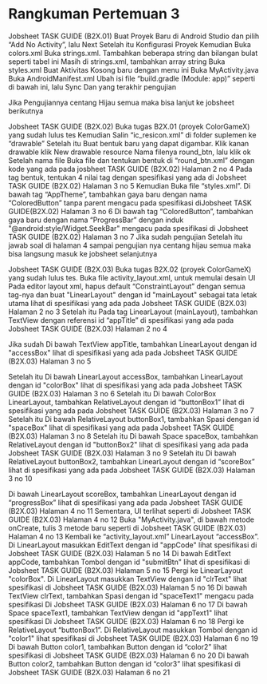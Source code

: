 # Rangkuman Pertemuan 3
Jobsheet TASK GUIDE (B2X.01)
Buat Proyek Baru di Android Studio dan pilih “Add No Activity”, lalu Next
Setelah itu   Konfigurasi Proyek
Kemudian Buka colors.xml
Buka strings.xml. Tambahkan beberapa string dan bilangan bulat seperti tabel ini
Masih di strings.xml, tambahkan array string
Buka styles.xml
Buat Aktivitas Kosong baru dengan menu ini
Buka MyActivity.java
Buka AndroidManifest.xml
Ubah isi file “build.gradle (Module: app)” seperti di bawah ini, lalu Sync
Dan yang terakhir pengujian

Jika Pengujiannya centang Hijau semua maka bisa lanjut ke jobsheet berikutnya

Jobsheet TASK GUIDE (B2X.02)
 Buka tugas B2X.01 (proyek ColorGameX) yang sudah lulus tes
Kemudian Salin “ic_resicon.xml” di folder suplemen ke “drawable”
Setelah itu Buat bentuk baru yang dapat digambar. Klik kanan drawable klik New drawable resource
Nama filenya  round_btn, lalu klik ok
Setelah nama file Buka file dan tentukan bentuk di “round_btn.xml” dengan kode yang ada pada josbheet TASK GUIDE (B2X.02) Halaman 2 no 4
Pada tag bentuk, tentukan 4 nilai tag dengan spesifikasi yang ada di Jobsheet TASK GUIDE (B2X.02) Halaman 3 no 5
Kemudian Buka file “styles.xml”. Di bawah tag “AppTheme”, tambahkan gaya baru dengan nama
“ColoredButton” tanpa parent mengacu pada spesifikasi diJobsheet TASK GUIDE(B2X.02) Halaman 3 no 6
Di bawah tag “ColoredButton”, tambahkan gaya baru dengan nama “ProgressBar” dengan induk
"@android:style/Widget.SeekBar" mengacu pada spesifikasi di Jobsheet TASK GUIDE (B2X.02) Halaman 3 no 7
Jika sudah pengujian 
Setelah itu jawab soal di halaman 4 sampai pengujian nya centang hijau semua maka bisa langsung masuk ke jobsheet selanjutnya



Jobsheet TASK GUIDE (B2X.03)
Buka tugas B2X.02 (proyek ColorGameX) yang sudah lulus tes.
Buka file activity_layout.xml, untuk memulai desain UI
Pada editor layout xml, hapus default “ConstraintLayout” dengan semua tag-nya dan
buat "LinearLayout" dengan id "mainLayout" sebagai tata letak utama lihat di
spesifikasi yang ada pada Jobsheet TASK GUIDE (B2X.03) Halaman 2 no 3
Setelah itu Pada tag LinearLayout (mainLayout), tambahkan TextView dengan referensi id “appTitle” di
spesifikasi yang ada pada Jobsheet TASK GUIDE (B2X.03) Halaman 2 no 4

Jika sudah Di bawah TextView appTitle, tambahkan LinearLayout dengan id "accessBox" lihat di
spesifikasi yang ada pada Jobsheet TASK GUIDE (B2X.03) Halaman 3 no 5

Setelah itu Di bawah LinearLayout accessBox, tambahkan LinearLayout dengan id "colorBox" lihat di
spesifikasi yang ada pada Jobsheet TASK GUIDE (B2X.03) Halaman 3 no 6
Setelah itu Di bawah ColorBox LinearLayout, tambahkan RelativeLayout dengan id “buttonBox1” lihat di
spesifikasi yang ada pada Jobsheet TASK GUIDE (B2X.03) Halaman 3 no 7
Setelah itu  Di bawah RelativeLayout buttonBox1, tambahkan Spasi dengan id "spaceBox" lihat di
spesifikasi yang ada pada Jobsheet TASK GUIDE (B2X.03) Halaman 3 no 8
Setelah itu Di bawah Space spaceBox, tambahkan RelativeLayout dengan id "buttonBox2" lihat di
spesifikasi yang ada pada Jobsheet TASK GUIDE (B2X.03) Halaman 3 no 9
Setelah itu Di bawah RelativeLayout buttonBox2, tambahkan LinearLayout dengan id “scoreBox” lihat di
spesifikasi yang ada pada Jobsheet TASK GUIDE (B2X.03) Halaman 3 no 10

Di bawah LinearLayout scoreBox, tambahkan LinearLayout dengan id “progressBox” lihat di
spesifikasi yang ada pada Jobsheet TASK GUIDE (B2X.03) Halaman 4 no 11
Sementara, UI terlihat seperti di Jobsheet TASK GUIDE (B2X.03) Halaman 4 no 12
Buka "MyActivity.java", di bawah metode onCreate, tulis 3 metode baru seperti di Jobsheet TASK GUIDE (B2X.03) Halaman 4 no 13
Kembali ke “activity_layout.xml” LinearLayout “accessBox”. Di LinearLayout
masukkan EditText dengan id "appCode" lihat spesifikasi di Jobsheet TASK GUIDE (B2X.03) Halaman 5 no 14
Di bawah EditText appCode, tambahkan Tombol dengan id "submitBtn" lihat di spesifikasi di Jobsheet TASK GUIDE (B2X.03) Halaman 5 no 15
Pergi ke LinearLayout "colorBox". Di LinearLayout masukkan TextView dengan id
"clrText" lihat spesifikasi di Jobsheet TASK GUIDE (B2X.03) Halaman 5 no 16
Di bawah TextView clrText, tambahkan Spasi dengan id "spaceText1" mengacu pada spesifikasi
Di Jobsheet TASK GUIDE (B2X.03) Halaman 6 no 17
Di bawah Space spaceText1, tambahkan TextView dengan id "appText1" lihat spesifikasi
Di Jobsheet TASK GUIDE (B2X.03) Halaman 6 no 18
Pergi ke RelativeLayout “buttonBox1”. Di RelativeLayout masukkan Tombol dengan id
"color1" lihat spesifikasi di Jobsheet TASK GUIDE (B2X.03) Halaman 6 no 19
Di bawah Button color1, tambahkan Button dengan id “color2” lihat spesifikasi di Jobsheet TASK GUIDE (B2X.03) Halaman 6 no 20
Di bawah Button color2, tambahkan Button dengan id “color3” lihat spesifikasi di Jobsheet TASK GUIDE (B2X.03) Halaman 6 no 21
